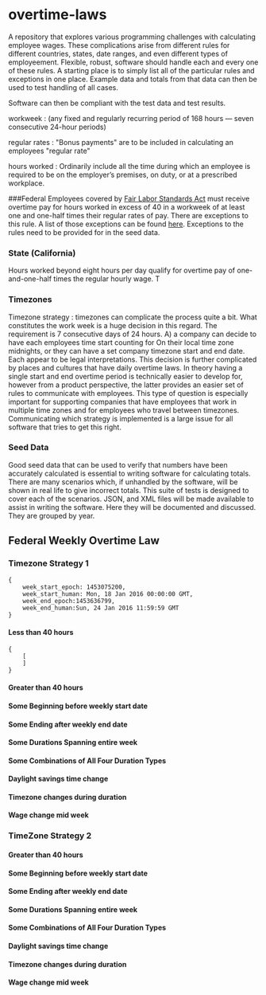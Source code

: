 # overtime-laws
A repository that explores various programming challenges with calculating employee wages. These complications arise from different rules for different countries, states, date ranges, and even different types of employeement. Flexible, robust, software should handle each and every one of these rules. A starting place is to simply list all of the particular rules and exceptions in one place. Example data and totals from that data can then be used to test handling of all cases.

Software can then be compliant with the test data and test results.


workweek :  (any fixed and regularly recurring period of 168 hours — seven consecutive 24-hour periods) 

regular rates :  "Bonus payments" are to be included in calculating an employees "regular rate"

hours worked : Ordinarily include all the time during which an employee is required to be on the employer’s premises, on duty, or at a prescribed workplace.

###Federal
Employees covered by [Fair Labor	Standards Act](http://www.dol.gov/whd/flsa/) must receive overtime pay for hours worked in excess of 40 in a workweek of at least one and one-half times their regular rates of	pay. There are exceptions to this rule. A list of those exceptions can be found [here](listeeded). Exceptions to the rules need to be provided for  in the seed data.

### State (California)
Hours worked beyond eight hours per day qualify for overtime pay of one-and-one-half times the regular hourly wage. T
 
### Timezones
Timezone strategy : timezones can complicate the process quite a bit. What constitutes the work week is a huge decision in this regard. The requirement is 7 consecutive days of 24 hours. A) a company can decide to have each employees time start counting for On their local time zone midnights, or they can have a set company timezone start and end date. Each appear to be legal interpretations. This decision is further complicated by places and cultures that have daily overtime laws. In theory having a single start and end overtime period is technically easier to develop for, however from a product perspective, the latter provides an easier set of rules to communicate with employees. This type of question is especially important for supporting companies that have employees that work in multiple time zones and for employees who travel between timezones. Communicating which strategy is implemented is a large issue for all software that tries to get this right.

### Seed Data
Good seed data that can be used to verify that numbers have been accurately calculated is essential to writing software for calculating totals. There are many scenarios which, if unhandled by the software, will be shown in real life to give incorrect totals. This suite of tests is designed to cover each of the scenarios. JSON, and XML files will be made available to assist in writing the software. Here they will be documented and discussed. They are grouped by year.


## Federal Weekly Overtime Law 
### Timezone Strategy 1
    {
        week_start_epoch: 1453075200,
        week_start_human: Mon, 18 Jan 2016 00:00:00 GMT,
        week_end_epoch:1453636799,
        week_end_human:Sun, 24 Jan 2016 11:59:59 GMT
    }

#### Less than 40 hours

    {
        [
        ]
    }

#### Greater than 40 hours

#### Some Beginning before weekly start date

#### Some Ending after weekly end date

#### Some Durations Spanning entire week

#### Some Combinations of All Four Duration Types

#### Daylight savings time change

#### Timezone changes during duration

#### Wage change mid week

### TimeZone Strategy 2

#### Greater than 40 hours

#### Some Beginning before weekly start date

#### Some Ending after weekly end date

#### Some Durations Spanning entire week

#### Some Combinations of All Four Duration Types

#### Daylight savings time change

#### Timezone changes during duration

#### Wage change mid week
















